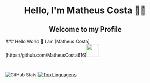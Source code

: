 

<h1 align="center"> Hello, I'm Matheus Costa 👨‍💻 </h1>
 <h2 align="center">Welcome to my Profile</h2>
</p>

<p aling="center"> ### Hello World 👋 I am [Matheus Costa](https://github.com/MatheusCosta616)<img height="40px" widht="40px" src="https://i.gifer.com/origin/08/089af74235a38edcc7b433321f0a5472_w200.gif"></p>

</br>

![GitHub Stats](https://github-readme-stats.vercel.app/api?username=MatheusCosta616&theme=tokyonight)
[![Top Linguagens](https://github-readme-stats.vercel.app/api/top-langs/?username=MatheusCosta616&layout=tokyonight)](https://github.com/anuraghazra/github-readme-stats)

